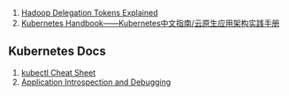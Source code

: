 1. [Hadoop Delegation Tokens Explained](https://blog.cloudera.com/hadoop-delegation-tokens-explained/)  
1. [Kubernetes Handbook——Kubernetes中文指南/云原生应用架构实践手册](https://jimmysong.io/kubernetes-handbook/)  

## Kubernetes Docs  
1. [kubectl Cheat Sheet](https://kubernetes.io/docs/reference/kubectl/cheatsheet/)  
1. [Application Introspection and Debugging](https://kubernetes.io/docs/tasks/debug-application-cluster/)
